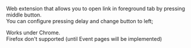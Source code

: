 Web extension that allows you to open link in foreground tab by pressing middle button.  
You can configure pressing delay and change button to left;
  
  
Works under Chrome.  
Firefox don't supported (until Event pages will be implemented)
